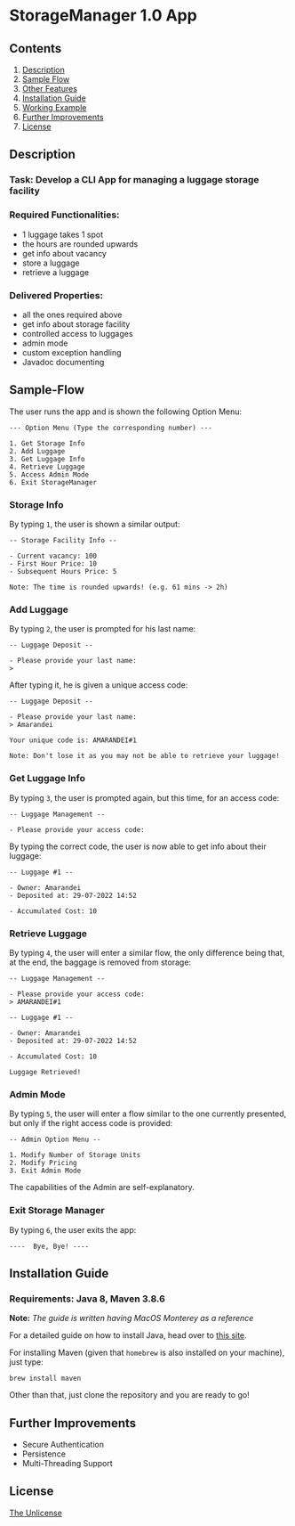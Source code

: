 # StorageManager 1.0 App

## Contents

1. [Description](#Description)
2. [Sample Flow](#Sample-Flow)
3. [Other Features](#Other-Features)
4. [Installation Guide](#Installation-Guide)
5. [Working Example](#Working-Example)
6. [Further Improvements](#Further-Improvements)
7. [License](#License)

## Description

### **Task:** Develop a CLI App for managing a luggage storage facility

### **Required Functionalities:**

- 1 luggage takes 1 spot
- the hours are rounded upwards
- get info about vacancy
- store a luggage
- retrieve a luggage

### **Delivered Properties:**

- all the ones required above
- get info about storage facility
- controlled access to luggages
- admin mode
- custom exception handling
- Javadoc documenting

## Sample-Flow

The user runs the app and is shown the following Option Menu:

```console
--- Option Menu (Type the corresponding number) ---

1. Get Storage Info
2. Add Luggage
3. Get Luggage Info
4. Retrieve Luggage
5. Access Admin Mode
6. Exit StorageManager
```

### Storage Info

By typing `1`, the user is shown a similar output:

```console
-- Storage Facility Info --

- Current vacancy: 100
- First Hour Price: 10
- Subsequent Hours Price: 5

Note: The time is rounded upwards! (e.g. 61 mins -> 2h)
```

### Add Luggage

By typing `2`, the user is prompted for his last name:

```console
-- Luggage Deposit --

- Please provide your last name:
>
```

After typing it, he is given a unique access code:

```console
-- Luggage Deposit --

- Please provide your last name:
> Amarandei

Your unique code is: AMARANDEI#1

Note: Don't lose it as you may not be able to retrieve your luggage!
```

### Get Luggage Info

By typing `3`, the user is prompted again, but this time, for an access code:

```console
-- Luggage Management --

- Please provide your access code:
```

By typing the correct code, the user is now able to get info about their luggage:

```console
-- Luggage #1 --

- Owner: Amarandei
- Deposited at: 29-07-2022 14:52

- Accumulated Cost: 10
```

### Retrieve Luggage

By typing `4`, the user will enter a similar flow, the only difference being that, at the end, the baggage is removed from storage:

```console
-- Luggage Management --

- Please provide your access code:
> AMARANDEI#1

-- Luggage #1 --

- Owner: Amarandei
- Deposited at: 29-07-2022 14:52

- Accumulated Cost: 10

Luggage Retrieved!
```

### Admin Mode

By typing `5`, the user will enter a flow similar to the one currently presented, but only if the right access code is provided:

```console
-- Admin Option Menu --

1. Modify Number of Storage Units
2. Modify Pricing
3. Exit Admin Mode
```

The capabilities of the Admin are self-explanatory.

### Exit Storage Manager

By typing `6`, the user exits the app:

```console
----  Bye, Bye! ----
```

## Installation Guide

### **Requirements:** Java 8, Maven 3.8.6

**Note:** _The guide is written having MacOS Monterey as a reference_

For a detailed guide on how to install Java, head over to [this site](https://docs.oracle.com/javase/10/install/installation-jdk-and-jre-macos.htm).

For installing Maven (given that `homebrew` is also installed on your machine), just type:

```console
brew install maven
```

Other than that, just clone the repository and you are ready to go!

## Further Improvements

- Secure Authentication
- Persistence
- Multi-Threading Support

## License

[The Unlicense](LICENSE)
